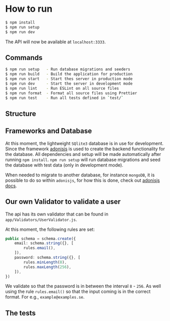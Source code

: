 # How to run

```zsh
$ npm install
$ npm run setup
$ npm run dev
```

The API will now be available at `localhost:3333`.

## Commands
```zsh
$ npm run setup   - Run database migrations and seeders
$ npm run build   - Build the application for production
$ npm run start   - Start thes server in production mode
$ npm run dev     - Start the server in development mode
$ npm run lint    - Run ESLint on all source files
$ npm run format  - Format all source files using Prettier
$ npm run test    - Run all tests defined in `test/`
```

## Structure
## Frameworks and Database
At this moment, the lightweight `SQlite3` database is in use for development.
Since the framework [adonisjs](https://adonisjs.com/) is used to create the
backend functionality for the database. All dependencies and setup will be made
automatically after running `npm install`. 
`npm run setup` will run database migrations and seed the database with test
data (only in development mode).

When needed to migrate to another database, for instance `mongoDB`, it is
possible to do so within `adonisjs`, for how this is done, check out [adonisjs
docs](https://adonisjs.com/docs/4.1/migrations).

## Our own Validator to validate a user
The api has its own validator that can be found in
`app/Validators/UserValidator.js`. 

At this moment, the following rules are set:
```ts
public schema = schema.create({
    email: schema.string({}, [
        rules.email(),
    ]),
    password: schema.string({}, [
        rules.minLength(8),
        rules.maxLength(256),
    ]),
})
```

We validate so that the password is in between the interval `8` - `256`.
As well using the rule `rules.email()` so that the input coming is in the
correct format. For e.g., `example@examples.se`.

## The tests


